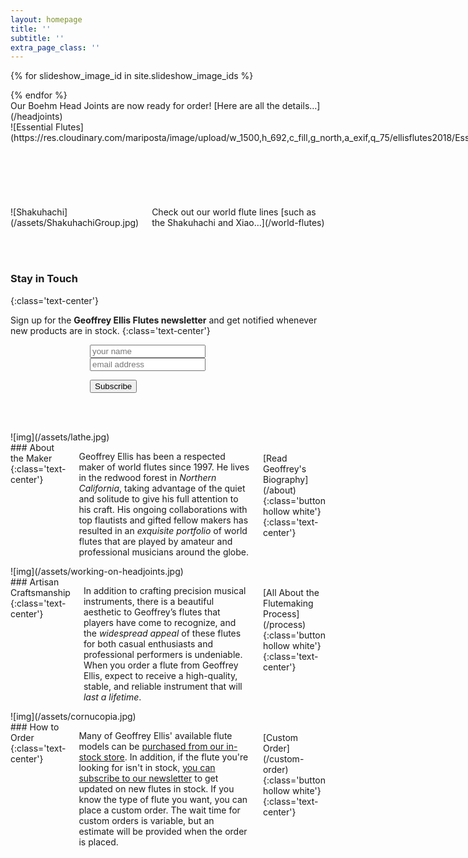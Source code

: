 ```yaml
---
layout: homepage
title: ''
subtitle: ''
extra_page_class: ''
---
```


<div class="no-para-margin fade-on-load" markdown="1">

<div class="slideshow-container">

<div id="cycler">
{% for slideshow_image_id in site.slideshow_image_ids %}
  <figure {% if forloop.index0 == 0 %}class="base" {% endif %}style="background-image:url({{ slideshow_image_id | cloudinary_url:'w_2048,h_4000,c_limit,a_exif,q_75' }})"></figure>
{% endfor %}
</div>

</div>

<!-- ![Boehm Head Joints](/assets/MixedHeadjoints.jpg) -->
</div>

<div class="blue-tag static first fade-on-load" markdown="1">
Our Boehm Head Joints are now ready for order! [Here are all the details…](/headjoints)
</div>

<div class="row no-para-margin fade-on-load">
  <div class="columns medium-6 no-padding" markdown="1">
![Essential Flutes](https://res.cloudinary.com/mariposta/image/upload/w_1500,h_692,c_fill,g_north,a_exif,q_75/ellisflutes2018/EssentialGroup.jpg)
<div class="blue-tag static second" markdown="1">
The latest batch of Essential Flutes are here and [they sound truly amazing…](/world-flutes/transverse-folk)
</div>
  </div>
  <div class="columns medium-6 no-padding" markdown="1">
![Shakuhachi](/assets/ShakuhachiGroup.jpg)
<div class="blue-tag static third" markdown="1">
Check out our world flute lines [such as the Shakuhachi and Xiao…](/world-flutes)
</div>
  </div>
</div>

<br/><br/>

### Stay in Touch
{:class='text-center'}

Sign up for the <strong>Geoffrey Ellis Flutes newsletter</strong> and get notified whenever new products are in stock.
{:class='text-center'}

<form id="homepage-signup" style="max-width:250px;margin: 0 auto">

  <input name="name" type="text" placeholder="your name" />
  <input name="email" type="email" placeholder="email address" />

  <p class="text-center"><input type="submit" class="button" value="Subscribe" /></p>
</form>

<br/><br/>

<div class="blue row"><div class="right-col-background"></div>
  <div class="columns medium-6 no-padding no-para-margin pull-right" markdown="1">
![img](/assets/lathe.jpg)
  </div>
  <div class="columns medium-6 top-padding max-text with-left-space" markdown="1">
### About the Maker
{:class='text-center'}

Geoffrey Ellis has been a respected maker of world flutes since 1997. He lives in the redwood forest in _Northern California_, taking advantage of the quiet and solitude to give his full attention to his craft. His ongoing collaborations with top flautists and gifted fellow makers has resulted in an _exquisite portfolio_ of world flutes that are played by amateur and professional musicians around the globe.

<br/>
[Read Geoffrey's Biography](/about){:class='button hollow white'}
{:class='text-center'}
  </div>
</div>

<div class="amber row"><div class="left-col-background"></div>
  <div class="columns medium-6 no-padding no-para-margin" markdown="1">
![img](/assets/working-on-headjoints.jpg)
  </div>
  <div class="columns medium-6 top-padding max-text with-right-space" markdown="1">
### Artisan Craftsmanship
{:class='text-center'}

In addition to crafting precision musical instruments, there is a beautiful aesthetic to Geoffrey’s flutes that players have come to recognize, and the _widespread appeal_ of these flutes for both casual enthusiasts and professional performers is undeniable.  When you order a flute from Geoffrey Ellis, expect to receive a high-quality, stable, and reliable instrument that will _last a lifetime_.

<br/>
[All About the Flutemaking Process](/process){:class='button hollow white'}
{:class='text-center'}
  </div>
</div>

<div class="blue row"><div class="right-col-background"></div>
  <div class="columns medium-6 no-padding no-para-margin pull-right" markdown="1">
![img](/assets/cornucopia.jpg)
  </div>
  <div class="columns medium-6 top-padding max-text with-left-space" markdown="1">
### How to Order
{:class='text-center'}

Many of Geoffrey Ellis' available flute models can be <a href="/products">purchased from our in-stock store</a>. In addition, if the flute you're looking for isn't in stock, <a href="#" onclick="$('footer input[name=\'cm-name\']').focus();return false">you can subscribe to our newsletter</a> to get updated on new flutes in stock. If you know the type of flute you want, you can place a custom order. The wait time for custom orders is variable, but an estimate will be provided when the order is placed.

<br/>
[Custom Order](/custom-order){:class='button hollow white'}
{:class='text-center'}
  </div>
</div>

<script type="text/javascript">
function cycleImages(){
      var $active = $('#cycler .active');
      var $next = ($active.next().not('.base').length > 0) ? $active.next().not('.base') : $('#cycler figure').not('.base').first();
      $next.css('z-index',2);//move the next image up the pile
      $active.fadeOut(1500,function(){//fade out the top image
	      $active.css('z-index',1).show().removeClass('active');//reset the z-index and unhide the image
          $next.css('z-index',3).addClass('active');//make the next image the top one
      });
    }

$(document).ready(function(){
$('#cycler figure.base').clone().prependTo('#cycler');
$('#cycler figure.base').last().removeClass('base').addClass('active');
$('#cycler figure').show();
// run every 6s
setInterval('cycleImages()', 6000);
})</script>
